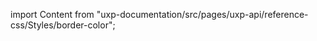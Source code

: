 
import Content from "uxp-documentation/src/pages/uxp-api/reference-css/Styles/border-color";

<Content query="product=photoshop"/>
